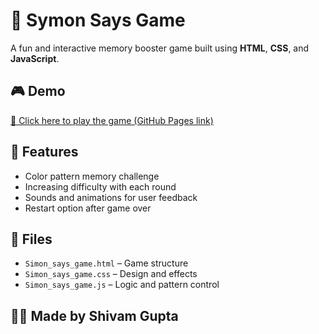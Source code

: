 # 🧠 Symon Says Game

A fun and interactive memory booster game built using **HTML**, **CSS**, and **JavaScript**.

## 🎮 Demo

[🔗 Click here to play the game (GitHub Pages link)]()

## 🚀 Features

- Color pattern memory challenge
- Increasing difficulty with each round
- Sounds and animations for user feedback
- Restart option after game over

## 📁 Files

- `Simon_says_game.html` – Game structure  
- `Simon_says_game.css` – Design and effects  
- `Simon_says_game.js` – Logic and pattern control

## 👨‍💻 Made by Shivam Gupta
